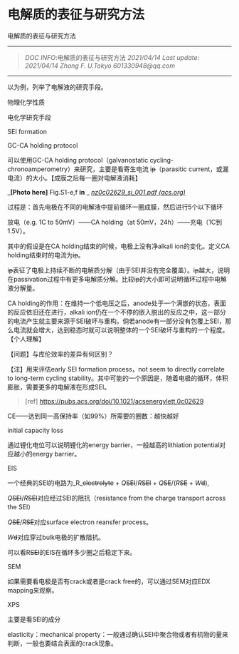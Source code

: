 # 电解质的表征与研究方法

电解质的表征与研究方法

***

> _DOC INFO_:电解质的表征与研究方法 _2021/04/14_ _Last update: 2021/04/14_ _Zhong F. U.Tokyo_ _601330948@qq.com_

***

以为例，列举了电解液的研究手段。

物理化学性质

电化学研究手段

SEI formation

GC-CA holding protocol

可以使用GC-CA holding protocol（galvanostatic cycling-chronoamperometry）来研究，主要是看寄生电流 i~~p~~（parasitic current，或漏电流）的大小。【成膜之后每一圈对电解液消耗】

_**\[Photo here]** Fig.S1-e,f **in** _ [_nz0c02629\_si\_001.pdf (acs.org)_](https://pubs.acs.org/doi/suppl/10.1021/acsenergylett.0c02629/suppl\_file/nz0c02629\_si\_001.pdf)

过程是：首先电极在不同的电解液中提前循环一圈成膜，然后进行5个以下循环

放电（e.g. 1C to 50mV）——CA holding（at 50mV，24h）——充电（1C到1.5V）。

其中的假设是在CA holding结束的时候，电极上没有净alkali ion的变化。定义CA holding结束时的电流为i~~p~~。

i~~p~~表征了电极上持续不断的电解质分解（由于SEI并没有完全覆盖）。i~~p~~越大，说明在passivation过程中有更多电解质分解。比较i~~p~~的大小即可说明循环过程中电解液分解量。

CA holding的作用：在维持一个低电压之后，anode处于一个满嵌的状态，表面的反应依旧还在进行，alkali ion仍在一个不停的嵌入脱出的反应之中，这一部分的电流产生就主要来源于SEI破坏与重构。倘若anode有一部分没有包覆上SEI，那么电流就会增大，达到稳态时就可以说明整体的一个SEI破坏与重构的一个程度。【个人理解】

【问题】与库伦效率的差异有何区别？

【注】用来评估early SEI formation process，not seem to directly correlate to long-term cycling stability。其中可能的一个原因是，随着电极的循环，体积膨胀，需要更多的电解液在形成SEI。

> \[ref] https://pubs.acs.org/doi/10.1021/acsenergylett.0c02629

CE——达到同一高保持率（如99%）所需要的圈数：越快越好

initial capacity loss

通过锂化电位可以说明锂化的energy barrier，一般越高的lithiation potential对应越小的energy barrier。

EIS

一个经典的SEI的电路为_R_~~electrolyte~~ + _Q_~~SEI~~/_R_~~SEI~~ + _Q_~~SE~~/(_R_~~SE~~ + _W_~~d~~),

_Q_~~SEI~~/_R_~~SEI~~对应经过SEI的阻抗（resistance from the charge transport across the SEI）

_Q_~~SE~~/_R_~~SE~~对应surface electron reansfer process。

_W_~~d~~对应穿过bulk电极的扩散阻抗。

可以看R~~SEI~~的EIS在循环多少圈之后稳定下来。

SEM

如果需要看电极是否有crack或者是crack free的，可以通过SEM对应EDX mapping来观察。

XPS

主要是看SEI的成分

elasticity：mechanical property：一般通过确认SEI中聚合物或者有机物的量来判断，一般也要结合表面的crack现象。
